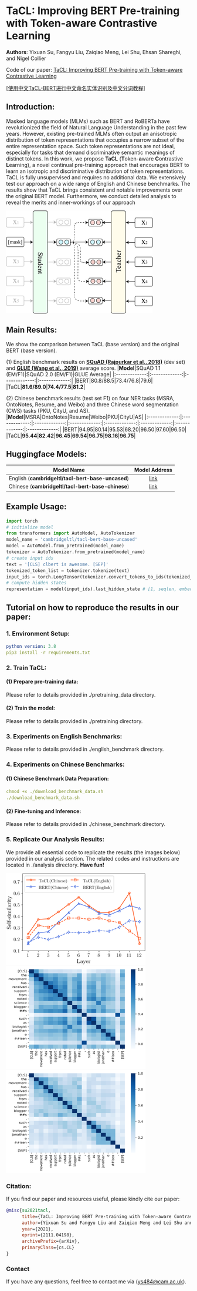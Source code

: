 # TaCL: Improving BERT Pre-training with Token-aware Contrastive Learning
**Authors**: Yixuan Su, Fangyu Liu, Zaiqiao Meng, Lei Shu, Ehsan Shareghi, and Nigel Collier

Code of our paper: [TaCL: Improving BERT Pre-training with Token-aware Contrastive Learning](https://arxiv.org/abs/2111.04198)

[[使用中文TaCL-BERT进行中文命名实体识别及中文分词教程]](https://github.com/yxuansu/Chinese-TaCL-BERT-NER-CWS)

## Introduction:
Masked language models (MLMs) such as BERT and RoBERTa have revolutionized the field of Natural Language Understanding in the past few years. However, existing pre-trained MLMs often output an anisotropic distribution of token representations that occupies a narrow subset of the entire representation space. Such token representations are not ideal, especially for tasks that demand discriminative semantic meanings of distinct tokens. In this work, we propose **TaCL** (**T**oken-**a**ware **C**ontrastive **L**earning), a novel continual pre-training approach that encourages BERT to learn an isotropic and discriminative distribution of token representations. TaCL is fully unsupervised and requires no additional data. We extensively test our approach on a wide range of English and Chinese benchmarks. The results show that TaCL brings consistent and notable improvements over the original BERT model. Furthermore, we conduct detailed analysis to reveal the merits and inner-workings of our approach

<img src="https://github.com/yxuansu/TaCL/blob/main/overview.png" width="400" height="280">



## Main Results:

We show the comparison between TaCL (base version) and the original BERT (base version). 

(1) English benchmark results on **[SQuAD (Rajpurkar et al., 2018)](https://rajpurkar.github.io/SQuAD-explorer/)** (dev set) and **[GLUE (Wang et al., 2019)](https://gluebenchmark.com/)** average score.
|**Model**|SQuAD 1.1 (EM/F1)|SQuAD 2.0 (EM/F1)|GLUE Average|
|:-------------:|:-------------:|:-------------:|:-------------:|
|BERT|80.8/88.5|73.4/76.8|79.6|
|TaCL|**81.6/89.0**|**74.4/77.5**|**81.2**|

(2) Chinese benchmark results (test set F1) on four NER tasks (MSRA, OntoNotes, Resume, and Weibo) and three Chinese word segmentation (CWS) tasks (PKU, CityU, and AS).
|**Model**|MSRA|OntoNotes|Resume|Weibo|PKU|CityU|AS|
|:-------------:|:-------------:|:-------------:|:-------------:|:-------------:|:-------------:|:-------------:|:-------------:|
|BERT|94.95|80.14|95.53|68.20|96.50|97.60|96.50|
|TaCL|**95.44**|**82.42**|**96.45**|**69.54**|**96.75**|**98.16**|**96.75**|
## Huggingface Models:

|Model Name|Model Address|
|:-------------:|:-------------:|
|English (**cambridgeltl/tacl-bert-base-uncased**)|[link](https://huggingface.co/cambridgeltl/tacl-bert-base-uncased)|
|Chinese (**cambridgeltl/tacl-bert-base-chinese**)|[link](https://huggingface.co/cambridgeltl/tacl-bert-base-chinese)|

## Example Usage:
```python
import torch
# initialize model
from transformers import AutoModel, AutoTokenizer
model_name = 'cambridgeltl/tacl-bert-base-uncased'
model = AutoModel.from_pretrained(model_name)
tokenizer = AutoTokenizer.from_pretrained(model_name)
# create input ids
text = '[CLS] clbert is awesome. [SEP]'
tokenized_token_list = tokenizer.tokenize(text)
input_ids = torch.LongTensor(tokenizer.convert_tokens_to_ids(tokenized_token_list)).view(1, -1)
# compute hidden states
representation = model(input_ids).last_hidden_state # [1, seqlen, embed_dim]
```

## Tutorial on how to reproduce the results in our paper:
### 1. Environment Setup:
```yaml
python version: 3.8
pip3 install -r requirements.txt
```
### 2. Train TaCL:
#### (1) Prepare pre-training data:
Please refer to details provided in ./pretraining_data directory.
#### (2) Train the model:
Please refer to details provided in ./pretraining directory.

### 3. Experiments on English Benchmarks:
Please refer to details provided in ./english_benchmark directory.

### 4. Experiments on Chinese Benchmarks:
#### (1) Chinese Benchmark Data Preparation:
```yaml
chmod +x ./download_benchmark_data.sh
./download_benchmark_data.sh
```
#### (2) Fine-tuning and Inference:
Please refer to details provided in ./chinese_benchmark directory.

### 5. Replicate Our Analysis Results:
We provide all essential code to replicate the results (the images below) provided in our analysis section. The related codes and instructions are located in ./analysis directory. **Have fun!** 

<img src="https://github.com/yxuansu/TaCL/blob/main/analysis/self-similarity.png" width="380" height="250">
<img src="https://github.com/yxuansu/TaCL/blob/main/analysis/bert_heatmap.png" width="380" height="280">
<img src="https://github.com/yxuansu/TaCL/blob/main/analysis/tacl_heatmap.png" width="380" height="280">

### Citation:
If you find our paper and resources useful, please kindly cite our paper:

```bibtex
@misc{su2021tacl,
      title={TaCL: Improving BERT Pre-training with Token-aware Contrastive Learning}, 
      author={Yixuan Su and Fangyu Liu and Zaiqiao Meng and Lei Shu and Ehsan Shareghi and Nigel Collier},
      year={2021},
      eprint={2111.04198},
      archivePrefix={arXiv},
      primaryClass={cs.CL}
}
```

### Contact
If you have any questions, feel free to contact me via (ys484@cam.ac.uk).

